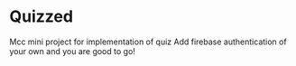 # Quizzed
Mcc mini project for implementation of quiz
Add firebase authentication of your own and you are good to go!
